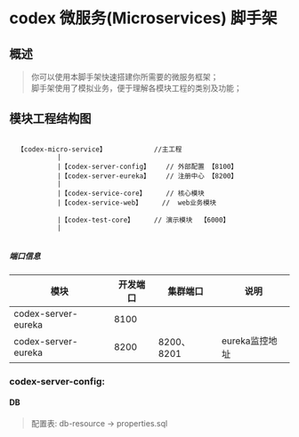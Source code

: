# codex 微服务(Microservices) 脚手架

## 概述

> 你可以使用本脚手架快速搭建你所需要的微服务框架；  
  脚手架使用了模拟业务，便于理解各模块工程的类别及功能；
  
  
  
## 模块工程结构图

```text

  【codex-micro-service】            //主工程
            |
            |【codex-server-config】    // 外部配置 【8100】
            |【codex-server-eureka】    // 注册中心 【8200】
            |
            |【codex-service-core】     // 核心模块
            |【codex-service-web】     //  web业务模块

            |【codex-test-core】     // 演示模块  【6000】
            |
             

```



##### 端口信息

模块|开发端口|集群端口|说明
--|--|--|--
codex-server-eureka|8100|          |
codex-server-eureka|8200|8200、8201|eureka监控地址






### codex-server-config:


#### DB
 > 配置表: db-resource -> properties.sql
   



  